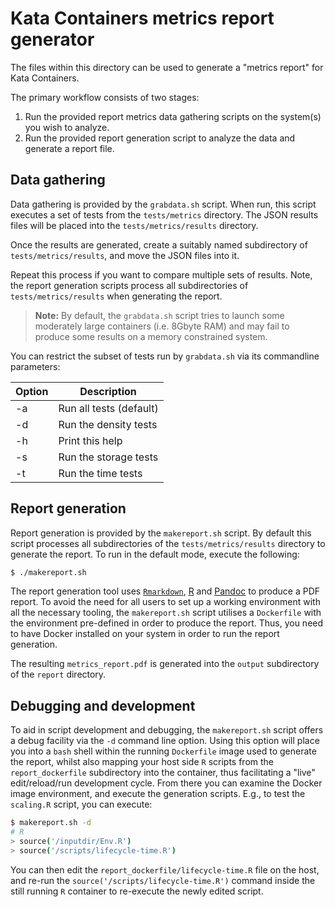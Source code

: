 # Kata Containers metrics report generator

The files within this directory can be used to generate a "metrics report"
for Kata Containers.

The primary workflow consists of two stages:

1) Run the provided report metrics data gathering scripts on the system(s) you wish
to analyze.
2) Run the provided report generation script to analyze the data and generate a
report file.

## Data gathering

Data gathering is provided by the `grabdata.sh` script. When run, this script
executes a set of tests from the `tests/metrics` directory. The JSON results files
will be placed into the `tests/metrics/results` directory.

Once the results are generated, create a suitably named subdirectory of
`tests/metrics/results`, and move the JSON files into it.

Repeat this process if you want to compare multiple sets of results. Note, the
report generation scripts process all subdirectories of `tests/metrics/results` when
generating the report.

> **Note:** By default, the `grabdata.sh` script tries to launch some moderately
> large containers (i.e. 8Gbyte RAM) and may fail to produce some results on a memory
> constrained system.

You can restrict the subset of tests run by `grabdata.sh` via its commandline parameters:

| Option | Description |
| ------ | ----------- |
| -a | Run all tests (default) |
| -d | Run the density tests |
| -h | Print this help |
| -s | Run the storage tests |
| -t | Run the time tests |

## Report generation

Report generation is provided by the `makereport.sh` script. By default this script 
processes all subdirectories of the `tests/metrics/results` directory to generate the report.
To run in the default mode, execute the following:

```sh
$ ./makereport.sh
```

The report generation tool uses [`Rmarkdown`](https://github.com/rstudio/rmarkdown),
[R](https://www.r-project.org/about.html) and [Pandoc](https://pandoc.org/) to produce
a PDF report. To avoid the need for all users to set up a working environment
with all the necessary tooling, the `makereport.sh` script utilises a `Dockerfile` with
the environment pre-defined in order to produce the report. Thus, you need to
have Docker installed on your system in order to run the report generation.

The resulting `metrics_report.pdf` is generated into the `output` subdirectory of the `report`
directory.

## Debugging and development

To aid in script development and debugging, the `makereport.sh` script offers a debug
facility via the `-d` command line option. Using this option will place you into a `bash`
shell within the running `Dockerfile` image used to generate the report, whilst also
mapping your host side `R` scripts from the `report_dockerfile` subdirectory into the
container, thus facilitating a "live" edit/reload/run development cycle.
From there you can examine the Docker image environment, and execute the generation scripts.
E.g., to test the `scaling.R` script, you can execute:

```sh
$ makereport.sh -d
# R
> source('/inputdir/Env.R')
> source('/scripts/lifecycle-time.R')
```

You can then edit the `report_dockerfile/lifecycle-time.R` file on the host, and re-run
the `source('/scripts/lifecycle-time.R')` command inside the still running `R` container
to re-execute the newly edited script.
